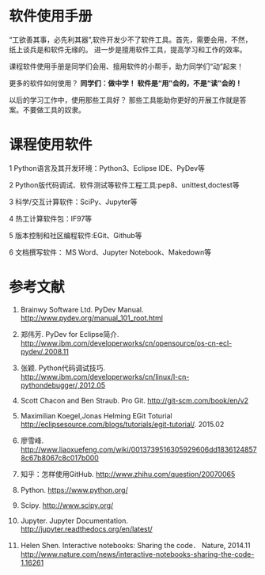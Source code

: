 
  
# 软件使用手册

“工欲善其事，必先利其器”,软件开发少不了软件工具。首先，需要会用，不然，纸上谈兵是和软件无缘的。   进一步是擅用软件工具，提高学习和工作的效率。 
     
课程软件使用手册是同学们会用、擅用软件的小帮手，助力同学们“动”起来！

更多的软件如何使用？ <b>同学们：做中学！ 软件是“用”会的，不是“读”会的！</b>
     
以后的学习工作中，使用那些工具好？ 那些工具能助你更好的开展工作就是答案。不要做工具的奴隶。 

# 课程使用软件
    
1 Python语言及其开发环境：Python3、Eclipse IDE、PyDev等
    
2 Python版代码调试、软件测试等软件工程工具:pep8、unittest,doctest等
    
3 科学/交互计算软件：SciPy、Jupyter等
    
4 热工计算软件包：IF97等
    
5 版本控制和社区编程软件:EGit、Github等
    
6 文档撰写软件： MS Word、Jupyter Notebook、Makedown等 
        

# 参考文献

1. Brainwy Software Ltd.  PyDev Manual. http://www.pydev.org/manual_101_root.html

2. 郑伟芳. PyDev for Eclipse简介. http://www.ibm.com/developerworks/cn/opensource/os-cn-ecl-pydev/.2008.11

3. 张颖. Python代码调试技巧. http://www.ibm.com/developerworks/cn/linux/l-cn-pythondebugger/,2012.05 

4. Scott Chacon and Ben Straub. Pro Git.  http://git-scm.com/book/en/v2

5. Maximilian Koegel,Jonas Helming  EGit Toturial http://eclipsesource.com/blogs/tutorials/egit-tutorial/. 2015.02

6. 廖雪峰. http://www.liaoxuefeng.com/wiki/0013739516305929606dd18361248578c67b8067c8c017b000

7. 知乎：怎样使用GitHub. http://www.zhihu.com/question/20070065

8. Python. https://www.python.org/

9. Scipy. http://www.scipy.org/

10. Jupyter. Jupyter Documentation. http://jupyter.readthedocs.org/en/latest/

11. Helen Shen. Interactive notebooks: Sharing the code． Nature, 2014.11   
   http://www.nature.com/news/interactive-notebooks-sharing-the-code-1.16261



